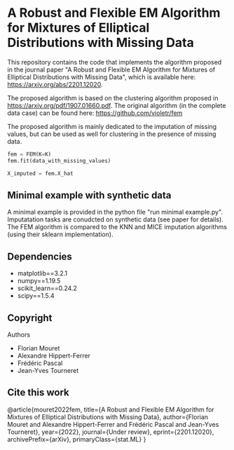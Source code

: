 # A Robust and Flexible EM Algorithm for Mixtures of Elliptical Distributions with Missing Data

This repository contains the code that implements the algorithm proposed in the journal paper "A Robust and Flexible EM Algorithm for Mixtures of Elliptical Distributions with Missing Data", which is available here: https://arxiv.org/abs/2201.12020. 

The proposed algorithm is based on the clustering algorithm proposed in  https://arxiv.org/pdf/1907.01660.pdf. The original algorithm (in the complete data case) can be found here: https://github.com/violetr/fem 

The proposed algorithm is mainly dedicated to the imputation of missing values, but can be used as well for clustering in the presence of missing data.

```python
fem = FEM(K=K)
fem.fit(data_with_missing_values)

X_imputed = fem.X_hat
```
## Minimal example with synthetic data

A minimal example is provided in the python file "run minimal example.py". Imputatation tasks are conudcted on synthetic data (see paper for details). The FEM algorithm is compared to the KNN and MICE imputation algorithms (using their sklearn implementation).

## Dependencies

- matplotlib==3.2.1
- numpy==1.19.5
- scikit_learn==0.24.2
- scipy==1.5.4

## Copyright

Authors

- Florian Mouret
- Alexandre Hippert-Ferrer
- Frédéric Pascal
- Jean-Yves Tourneret

## Cite this work

@article{mouret2022fem,
      title={A Robust and Flexible EM Algorithm for Mixtures of Elliptical Distributions with Missing Data}, 
      author={Florian Mouret and Alexandre Hippert-Ferrer and Frédéric Pascal and Jean-Yves Tourneret},
      year={2022},
      journal={Under review},
      eprint={2201.12020},
      archivePrefix={arXiv},
      primaryClass={stat.ML}
}
